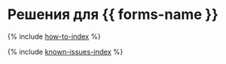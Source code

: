 # Решения для {{ forms-name }}

{% include [how-to-index](how-to/index.md) %}

{% include [known-issues-index](known-issues/index.md) %}